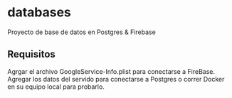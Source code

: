 # databases
Proyecto de base de datos en Postgres &amp; Firebase
## Requisitos
Agrgar el archivo GoogleService-Info.plist para conectarse a FireBase.
Agregar los datos del servido para conectarse a Postgres o correr Docker en su equipo local para probarlo.